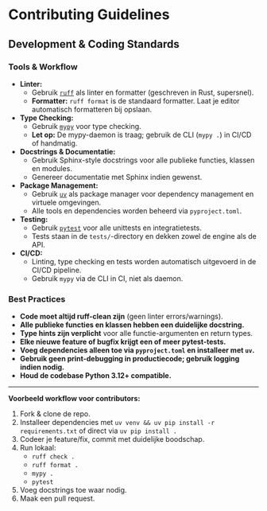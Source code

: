# Contributing Guidelines

## Development & Coding Standards

### Tools & Workflow

- **Linter:**  
  - Gebruik [`ruff`](https://github.com/astral-sh/ruff) als linter en formatter (geschreven in Rust, supersnel).
  - **Formatter:** `ruff format` is de standaard formatter. Laat je editor automatisch formatteren bij opslaan.
- **Type Checking:**  
  - Gebruik [`mypy`](https://mypy-lang.org/) voor type checking.
  - **Let op:** De mypy-daemon is traag; gebruik de CLI (`mypy .`) in CI/CD of handmatig.
- **Docstrings & Documentatie:**  
  - Gebruik Sphinx-style docstrings voor alle publieke functies, klassen en modules.
  - Genereer documentatie met Sphinx indien gewenst.
- **Package Management:**  
  - Gebruik [`uv`](https://github.com/astral-sh/uv) als package manager voor dependency management en virtuele omgevingen.
  - Alle tools en dependencies worden beheerd via `pyproject.toml`.
- **Testing:**  
  - Gebruik [`pytest`](https://docs.pytest.org/) voor alle unittests en integratietests.
  - Tests staan in de `tests/`-directory en dekken zowel de engine als de API.
- **CI/CD:**  
  - Linting, type checking en tests worden automatisch uitgevoerd in de CI/CD pipeline.
  - Gebruik `mypy` via de CLI in CI, niet als daemon.

### Best Practices

- **Code moet altijd ruff-clean zijn** (geen linter errors/warnings).
- **Alle publieke functies en klassen hebben een duidelijke docstring.**
- **Type hints zijn verplicht** voor alle functie-argumenten en return types.
- **Elke nieuwe feature of bugfix krijgt een of meer pytest-tests.**
- **Voeg dependencies alleen toe via `pyproject.toml` en installeer met `uv`.**
- **Gebruik geen print-debugging in productiecode; gebruik logging indien nodig.**
- **Houd de codebase Python 3.12+ compatible.**

---

**Voorbeeld workflow voor contributors:**

1. Fork & clone de repo.
2. Installeer dependencies met `uv venv && uv pip install -r requirements.txt` of direct via `uv pip install .`
3. Codeer je feature/fix, commit met duidelijke boodschap.
4. Run lokaal:  
   - `ruff check .`  
   - `ruff format .`  
   - `mypy .`  
   - `pytest`
5. Voeg docstrings toe waar nodig.
6. Maak een pull request. 
